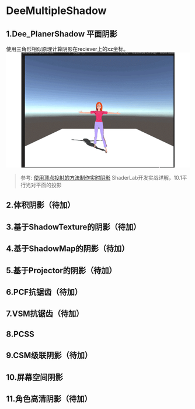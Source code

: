 # DeeMultipleShadow
## 1.Dee_PlanerShadow 平面阴影
使用三角形相似原理计算阴影在reciever上的xz坐标。
![](https://github.com/OgreDee/DeeMultipleShadow/blob/master/PlanarShadow01.gif)
>参考:
>[使用顶点投射的方法制作实时阴影](https://zhuanlan.zhihu.com/p/31504088)
>ShaderLab开发实战详解，10.1平行光对平面的投影

## 2.体积阴影（待加）
## 3.基于ShadowTexture的阴影（待加）
## 4.基于ShadowMap的阴影（待加）
## 5.基于Projector的阴影（待加）
## 6.PCF抗锯齿（待加）
## 7.VSM抗锯齿（待加）
## 8.PCSS
## 9.CSM级联阴影（待加）
## 10.屏幕空间阴影
## 11.角色高清阴影（待加）
